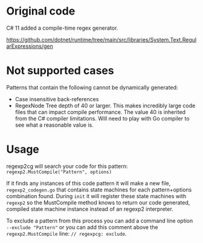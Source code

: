 # Original code
C# 11 added a compile-time regex generator.

https://github.com/dotnet/runtime/tree/main/src/libraries/System.Text.RegularExpressions/gen


# Not supported cases
Patterns that contain the following cannot be dynamically generated:
* Case insensitive back-references
* RegexNode Tree depth of 40 or larger. This makes incredibly large code files that can impact compile performance. The value 40 is inherited from the C# compiler limitations. Will need to play with Go compiler to see what a reasonable value is.

# Usage
regexp2cg will search your code for this pattern:
`regexp2.MustCompile("Pattern", options)`

If it finds any instances of this code pattern it will make a new file, `regexp2_codegen.go` that contains state machines for each pattern+options combination found. During `init` it will register these state machines with `regexp2` so the MustCompile method knows to return our code generated, compiled state machine instance instead of an regexp2 interpreter.

To exclude a pattern from this process you can add a command line option `--exclude "Pattern"` or you can add this comment above the `regexp2.MustCompile` line: `// regexpcg: exclude`.

